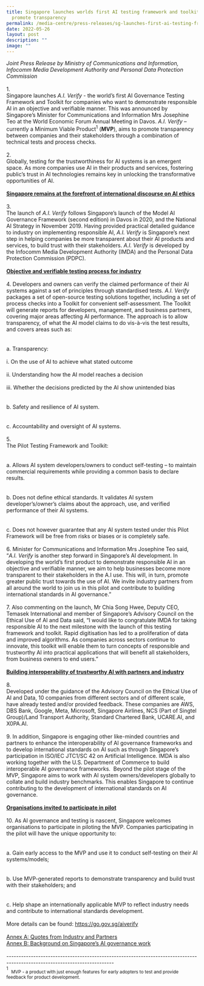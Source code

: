 ```yaml
---
title: Singapore launches worlds first AI testing framework and toolkit to
  promote transparency
permalink: /media-centre/press-releases/sg-launches-first-ai-testing-framework-and-toolkit/
date: 2022-05-26
layout: post
description: ""
image: ""
---
```

<em>Joint Press Release by Ministry of Communications and Information, Infocomm Media Development Authority and Personal Data Protection Commission</em><br>
<br>
1.<span style="white-space: pre;">		</span>Singapore launches <em>A.I. Verify</em> - the world’s first AI Governance Testing Framework and Toolkit for companies who want to demonstrate responsible AI in an objective and verifiable manner. This was announced by Singapore’s Minister for Communications and Information Mrs Josephine Teo at the World Economic Forum Annual Meeting in Davos. <em>A.I. Verify </em>– currently a Minimum Viable Product<sup>1</sup> (<strong>MVP</strong>), aims to promote transparency between companies and their stakeholders through a combination of technical tests and process checks.&nbsp;<br>
<br>
2.<span style="white-space: pre;">		</span>Globally, testing for the trustworthiness for AI systems is an emergent space. As more companies use AI in their products and services, fostering public’s trust in AI technologies remains key in unlocking the transformative opportunities of AI.&nbsp;<br>
<br>
<strong><span style="text-decoration: underline;">Singapore remains at the forefront of international discourse on AI ethics</span></strong><br>
<br>
3.<span style="white-space: pre;">		</span>The launch of <em>A.I. Verify</em> follows Singapore’s launch of the Model AI Governance Framework (second edition) in Davos in 2020, and the National AI Strategy in November 2019. Having provided practical detailed guidance to industry on implementing responsible AI, <em>A.I. Verify</em> is Singapore’s next step in helping companies be more transparent about their AI products and services, to build trust with their stakeholders.<em> A.I. Verify</em> is developed by the Infocomm Media Development Authority (IMDA) and the Personal Data Protection Commission (PDPC).<br>
<br>
<strong><span style="text-decoration: underline;">Objective and verifiable testing process for industry</span></strong><br>
<br>
4.<span style="white-space: pre;">		</span>Developers and owners can verify the claimed performance of their AI systems against a set of principles through standardised tests.<em> A.I. Verify</em> packages a set of open-source testing solutions together, including a set of process checks into a Toolkit for convenient self-assessment. The Toolkit will generate reports for developers, management, and business partners, covering major areas affecting AI performance. The approach is to allow transparency, of what the AI model claims to do vis-à-vis the test results, and covers areas such as:&nbsp;<br>
<br>
<span style="white-space: pre;">		</span>a.<span style="white-space: pre;">	</span>Transparency:&nbsp;<br>
<span style="white-space: pre;">			</span>i.<span style="white-space: pre;">	</span>On the use of AI to achieve what stated outcome<br>
<span style="white-space: pre;">			</span>ii.<span style="white-space: pre;">	</span>Understanding how the AI model reaches a decision<br>
<span style="white-space: pre;">			</span>iii.<span style="white-space: pre;">	</span>Whether the decisions predicted by the AI show unintended bias<br>
<br>
<span style="white-space: pre;">		</span>b.<span style="white-space: pre;">	</span>Safety and resilience of AI system.<br>
<br>
<span style="white-space: pre;">		</span>c.<span style="white-space: pre;">	</span>Accountability and oversight of AI systems.<br>
<br>
5.<span style="white-space: pre;">		</span>The Pilot Testing Framework and Toolkit:<br>
<br>
<span style="white-space: pre;">		</span>a.<span style="white-space: pre;">	</span>Allows AI system developers/owners to conduct self-testing – to maintain commercial requirements while providing a common basis to declare results.<br>
<br>
<span style="white-space: pre;">		</span>b.<span style="white-space: pre;">	</span>Does not define ethical standards. It validates AI system developer’s/owner’s claims about the approach, use, and verified performance of their AI systems.<br>
<br>
<span style="white-space: pre;">		</span>c.<span style="white-space: pre;">	</span>Does not however guarantee that any AI system tested under this Pilot Framework will be free from risks or biases or is completely safe.<br>
<br>
6.<span style="white-space: pre;">		</span>Minister for Communications and Information Mrs Josephine Teo said, “<em>A.I. Verify</em> is another step forward in Singapore’s AI development. In developing the world’s first product to demonstrate responsible AI in an objective and verifiable manner, we aim to help businesses become more transparent to their stakeholders in the A.I use. This will, in turn, promote greater public trust towards the use of AI. We invite industry partners from all around the world to join us in this pilot and contribute to building international standards in AI governance.”<br>
<br>
7.<span style="white-space: pre;">		</span>Also commenting on the launch, Mr Chia Song Hwee, Deputy CEO, Temasek International and member of Singapore’s Advisory Council on the Ethical Use of AI and Data said, “I would like to congratulate IMDA for taking responsible AI to the next milestone with the launch of this testing framework and toolkit. Rapid digitisation has led to a proliferation of data and improved algorithms. As companies across sectors continue to innovate, this toolkit will enable them to turn concepts of responsible and trustworthy AI into practical applications that will benefit all stakeholders, from business owners to end users.”&nbsp;&nbsp;<br>
<br>
<strong><span style="text-decoration: underline;">Building interoperability of trustworthy AI with partners and industry</span></strong>&nbsp;<br>
<br>
8.<span style="white-space: pre;">		</span>Developed under the guidance of the Advisory Council on the Ethical Use of AI and Data, 10 companies from different sectors and of different scale, have already tested and/or provided feedback. These companies are AWS, DBS Bank, Google, Meta, Microsoft, Singapore Airlines, NCS (Part of Singtel Group)/Land Transport Authority, Standard Chartered Bank, UCARE.AI, and X0PA.AI.<br>
<br>
9.<span style="white-space: pre;">		</span>In addition, Singapore is engaging other like-minded countries and partners to enhance the interoperability of AI governance frameworks and to develop international standards on AI such as through Singapore’s participation in ISO/IEC JTC1/SC 42 on Artificial Intelligence. IMDA is also working together with the U.S. Department of Commerce to build interoperable AI governance frameworks.&nbsp; Beyond the pilot stage of the MVP, Singapore aims to work with AI system owners/developers globally to collate and build industry benchmarks. This enables Singapore to continue contributing to the development of international standards on AI governance.&nbsp;<br>
<br>
<strong><span style="text-decoration: underline;">Organisations invited to participate in pilot</span></strong><br>
<br>
10.<span style="white-space: pre;">		</span>As AI governance and testing is nascent, Singapore welcomes organisations to participate in piloting the MVP. Companies participating in the pilot will have the unique opportunity to:<br>
<br>
<span style="white-space: pre;">		</span>a.<span style="white-space: pre;">	</span>Gain early access to the MVP and use it to conduct self-testing on their AI systems/models;<br>
<br>
<span style="white-space: pre;">		</span>b.<span style="white-space: pre;">	</span>Use MVP-generated reports to demonstrate transparency and build trust with their stakeholders; and<br>
<br>
<span style="white-space: pre;">		</span>c.<span style="white-space: pre;">	</span>Help shape an internationally applicable MVP to reflect industry needs and contribute to international standards development.<br>
<br>
More details can be found: <a style="text-decoration-line: underline;" rel="noopener noreferrer" target="_blank" href="https://go.gov.sg/aiverify">https://go.gov.sg/aiverify<br>
</a>
<br>
<a href="-/media/79AFEC539C974247AC0AFDB71B436142.ashx">Annex A: Quotes from Industry and Partners</a><br>
<a href="-/media/E3345D26157B4E92B911A18E6D9662C4.ashx">Annex B: Background on Singapore’s AI governance work</a><br>
<br>
--------------------------------------------------------------------------------------------------------------------------<br>
<sup>1</sup>&nbsp; <sub>MVP - a product with just enough features for early adopters to test and provide feedback for product development.</sub><sub><br>
</sub>